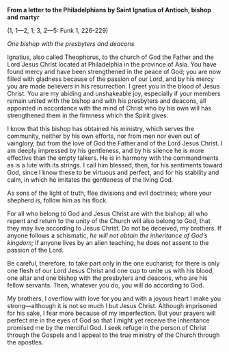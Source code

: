 

**From a letter to the Philadelphians by Saint Ignatius of Antioch, bishop and martyr**

(1, 1—2, 1; 3, 2—5: Funk 1, 226-229)

_One bishop with the presbyters and deacons_

Ignatius, also called Theophorus, to the church of God the Father and the Lord Jesus Christ located at Philadelphia in the province of Asia. You have found mercy and have been strengthened in the peace of God; you are now filled with gladness because of the passion of our Lord, and by his mercy you are made believers in his resurrection. I greet you in the blood of Jesus Christ. You are my abiding and unshakeable joy, especially if your members remain united with the bishop and with his presbyters and deacons, all appointed in accordance with the mind of Christ who by his own will has strengthened them in the firmness which the Spirit gives.

I know that this bishop has obtained his ministry, which serves the community, neither by his own efforts, nor from men nor even out of vainglory, but from the love of God the Father and of the Lord Jesus Christ. I am deeply impressed by his gentleness, and by his silence he is more effective than the empty talkers. He is in harmony with the commandments as is a lute with its strings. I call him blessed, then, for his sentiments toward God, since I know these to be virtuous and perfect, and for his stability and calm, in which he imitates the gentleness of the living God.

As sons of the light of truth, flee divisions and evil doctrines; where your shepherd is, follow him as his flock.

For all who belong to God and Jesus Christ are with the bishop; all who repent and return to the unity of the Church will also belong to God, that they may live according to Jesus Christ. Do not be deceived, my brothers. If anyone follows a schismatic, _he will not obtain the inheritance of God’s kingdom;_ if anyone lives by an alien teaching, he does not assent to the passion of the Lord.

Be careful, therefore, to take part only in the one eucharist; for there is only one flesh of our Lord Jesus Christ and one cup to unite us with his blood, one altar and one bishop with the presbyters and deacons, who are his fellow servants. Then, whatever you do, you will do according to God.

My brothers, I overflow with love for you and with a joyous heart I make you strong—although it is not so much I but Jesus Christ. Although imprisoned for his sake, I fear more because of my imperfection. But your prayers will perfect me in the eyes of God so that I might yet receive the inheritance promised me by the merciful God. I seek refuge in the person of Christ through the Gospels and I appeal to the true ministry of the Church through the apostles.


